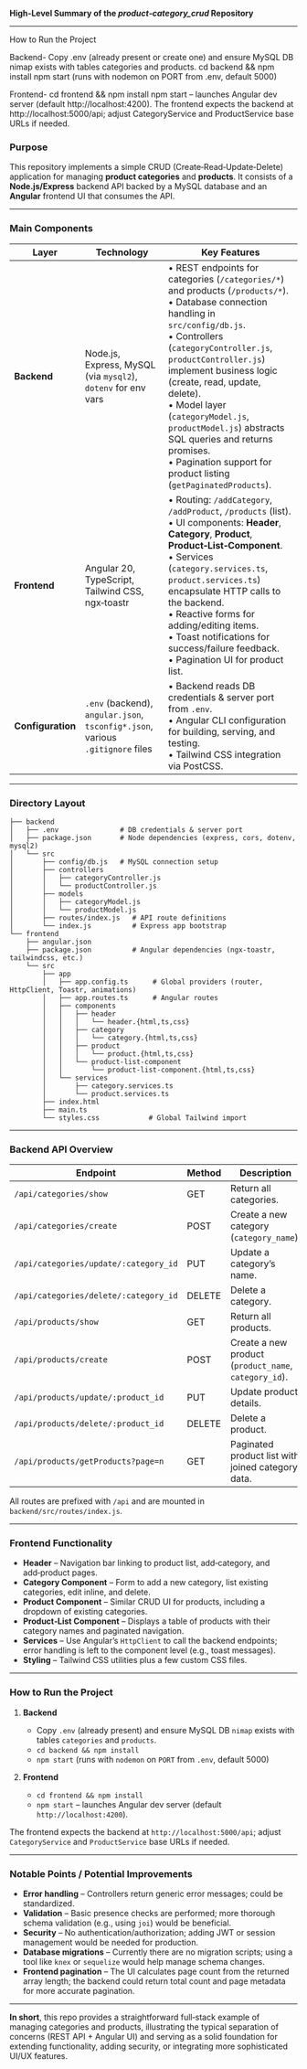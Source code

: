 ﻿**High‑Level Summary of the *product‑category_crud* Repository**

---

How to Run the Project

Backend-
Copy .env (already present or create one) and ensure MySQL DB nimap exists with tables categories and products.
cd backend && npm install
npm start (runs with nodemon on PORT from .env, default 5000)

Frontend-
cd frontend && npm install
npm start – launches Angular dev server (default http://localhost:4200).
The frontend expects the backend at http://localhost:5000/api; adjust CategoryService and ProductService base URLs if needed.

### Purpose
This repository implements a simple CRUD (Create‑Read‑Update‑Delete) application for managing **product categories** and **products**. It consists of a **Node.js/Express** backend API backed by a MySQL database and an **Angular** frontend UI that consumes the API.

---

### Main Components

| Layer | Technology | Key Features |
|-------|------------|--------------|
| **Backend** | Node.js, Express, MySQL (via `mysql2`), `dotenv` for env vars | • REST endpoints for categories (`/categories/*`) and products (`/products/*`).<br>• Database connection handling in `src/config/db.js`.<br>• Controllers (`categoryController.js`, `productController.js`) implement business logic (create, read, update, delete).<br>• Model layer (`categoryModel.js`, `productModel.js`) abstracts SQL queries and returns promises.<br>• Pagination support for product listing (`getPaginatedProducts`). |
| **Frontend** | Angular 20, TypeScript, Tailwind CSS, ngx‑toastr | • Routing: `/addCategory`, `/addProduct`, `/products` (list).<br>• UI components: **Header**, **Category**, **Product**, **Product‑List‑Component**.<br>• Services (`category.services.ts`, `product.services.ts`) encapsulate HTTP calls to the backend.<br>• Reactive forms for adding/editing items.<br>• Toast notifications for success/failure feedback.<br>• Pagination UI for product list. |
| **Configuration** | `.env` (backend), `angular.json`, `tsconfig*.json`, various `.gitignore` files | • Backend reads DB credentials & server port from `.env`.<br>• Angular CLI configuration for building, serving, and testing.<br>• Tailwind CSS integration via PostCSS. |

---

### Directory Layout

```
├── backend
│   ├── .env               # DB credentials & server port
│   ├── package.json       # Node dependencies (express, cors, dotenv, mysql2)
│   └── src
│       ├── config/db.js   # MySQL connection setup
│       ├── controllers
│       │   ├── categoryController.js
│       │   └── productController.js
│       ├── models
│       │   ├── categoryModel.js
│       │   └── productModel.js
│       ├── routes/index.js   # API route definitions
│       └── index.js          # Express app bootstrap
└── frontend
    ├── angular.json
    ├── package.json          # Angular dependencies (ngx-toastr, tailwindcss, etc.)
    └── src
        ├── app
        │   ├── app.config.ts      # Global providers (router, HttpClient, Toastr, animations)
        │   ├── app.routes.ts      # Angular routes
        │   ├── components
        │   │   ├── header
        │   │   │   └── header.{html,ts,css}
        │   │   ├── category
        │   │   │   └── category.{html,ts,css}
        │   │   ├── product
        │   │   │   └── product.{html,ts,css}
        │   │   └── product-list-component
        │   │       └── product-list-component.{html,ts,css}
        │   └── services
        │       ├── category.services.ts
        │       └── product.services.ts
        ├── index.html
        ├── main.ts
        └── styles.css            # Global Tailwind import
```

---

### Backend API Overview

| Endpoint | Method | Description |
|----------|--------|-------------|
| `/api/categories/show` | GET | Return all categories. |
| `/api/categories/create` | POST | Create a new category (`category_name`). |
| `/api/categories/update/:category_id` | PUT | Update a category’s name. |
| `/api/categories/delete/:category_id` | DELETE | Delete a category. |
| `/api/products/show` | GET | Return all products. |
| `/api/products/create` | POST | Create a new product (`product_name`, `category_id`). |
| `/api/products/update/:product_id` | PUT | Update product details. |
| `/api/products/delete/:product_id` | DELETE | Delete a product. |
| `/api/products/getProducts?page=n` | GET | Paginated product list with joined category data. |

All routes are prefixed with `/api` and are mounted in `backend/src/routes/index.js`.

---

### Frontend Functionality

* **Header** – Navigation bar linking to product list, add‑category, and add‑product pages.
* **Category Component** – Form to add a new category, list existing categories, edit inline, and delete.
* **Product Component** – Similar CRUD UI for products, including a dropdown of existing categories.
* **Product‑List Component** – Displays a table of products with their category names and paginated navigation.
* **Services** – Use Angular’s `HttpClient` to call the backend endpoints; error handling is left to the component level (e.g., toast messages).
* **Styling** – Tailwind CSS utilities plus a few custom CSS files.

---

### How to Run the Project

1. **Backend**
   * Copy `.env` (already present) and ensure MySQL DB `nimap` exists with tables `categories` and `products`.
   * `cd backend && npm install`
   * `npm start` (runs with `nodemon` on `PORT` from `.env`, default 5000)

2. **Frontend**
   * `cd frontend && npm install`
   * `npm start` – launches Angular dev server (default `http://localhost:4200`).

The frontend expects the backend at `http://localhost:5000/api`; adjust `CategoryService` and `ProductService` base URLs if needed.

---

### Notable Points / Potential Improvements

* **Error handling** – Controllers return generic error messages; could be standardized.
* **Validation** – Basic presence checks are performed; more thorough schema validation (e.g., using `joi`) would be beneficial.
* **Security** – No authentication/authorization; adding JWT or session management would be needed for production.
* **Database migrations** – Currently there are no migration scripts; using a tool like `knex` or `sequelize` would help manage schema changes.
* **Frontend pagination** – The UI calculates page count from the returned array length; the backend could return total count and page metadata for more accurate pagination.

---

**In short**, this repo provides a straightforward full‑stack example of managing categories and products, illustrating the typical separation of concerns (REST API + Angular UI) and serving as a solid foundation for extending functionality, adding security, or integrating more sophisticated UI/UX features.

